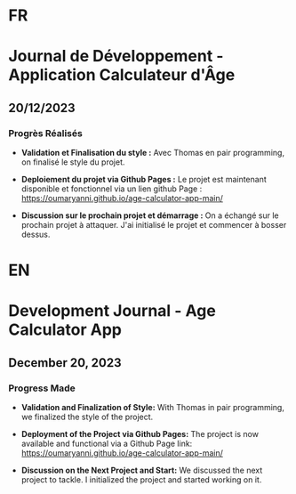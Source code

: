 # FR

# Journal de Développement - Application Calculateur d'Âge

## 20/12/2023

### Progrès Réalisés

- **Validation et Finalisation du style :**
  Avec Thomas en pair programming, on finalisé le style du projet.

- **Deploiement du projet via Github Pages :**
  Le projet est maintenant disponible et fonctionnel via un lien github Page : https://oumaryanni.github.io/age-calculator-app-main/

- **Discussion sur le prochain projet et démarrage :**
  On a échangé sur le prochain projet à attaquer.
  J'ai initialisé le projet et commencer à bosser dessus.

# EN

# Development Journal - Age Calculator App

## December 20, 2023

### Progress Made

- **Validation and Finalization of Style:**
  With Thomas in pair programming, we finalized the style of the project.

- **Deployment of the Project via Github Pages:**
  The project is now available and functional via a Github Page link: https://oumaryanni.github.io/age-calculator-app-main/

- **Discussion on the Next Project and Start:**
  We discussed the next project to tackle.
  I initialized the project and started working on it.
